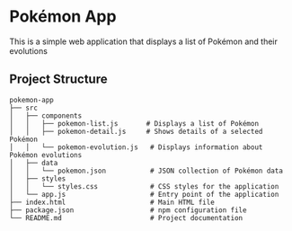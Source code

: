 # Pokémon App

This is a simple web application that displays a list of Pokémon and their evolutions

## Project Structure

```
pokemon-app
├── src
│   ├── components
│   │   ├── pokemon-list.js       # Displays a list of Pokémon
│   │   ├── pokemon-detail.js     # Shows details of a selected Pokémon
│   │   └── pokemon-evolution.js   # Displays information about Pokémon evolutions
│   ├── data
│   │   └── pokemon.json           # JSON collection of Pokémon data
│   ├── styles
│   │   └── styles.css             # CSS styles for the application
│   └── app.js                     # Entry point of the application
├── index.html                     # Main HTML file
├── package.json                   # npm configuration file
└── README.md                      # Project documentation
```

